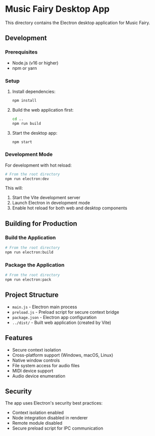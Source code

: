 # Music Fairy Desktop App

This directory contains the Electron desktop application for Music Fairy.

## Development

### Prerequisites
- Node.js (v16 or higher)
- npm or yarn

### Setup
1. Install dependencies:
   ```bash
   npm install
   ```

2. Build the web application first:
   ```bash
   cd ..
   npm run build
   ```

3. Start the desktop app:
   ```bash
   npm start
   ```

### Development Mode
For development with hot reload:
```bash
# From the root directory
npm run electron:dev
```

This will:
1. Start the Vite development server
2. Launch Electron in development mode
3. Enable hot reload for both web and desktop components

## Building for Production

### Build the Application
```bash
# From the root directory
npm run electron:build
```

### Package the Application
```bash
# From the root directory
npm run electron:pack
```

## Project Structure

- `main.js` - Electron main process
- `preload.js` - Preload script for secure context bridge
- `package.json` - Electron app configuration
- `../dist/` - Built web application (created by Vite)

## Features

- Secure context isolation
- Cross-platform support (Windows, macOS, Linux)
- Native window controls
- File system access for audio files
- MIDI device support
- Audio device enumeration

## Security

The app uses Electron's security best practices:
- Context isolation enabled
- Node integration disabled in renderer
- Remote module disabled
- Secure preload script for IPC communication
